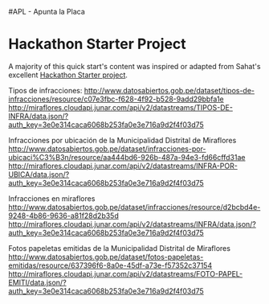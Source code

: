 #APL - Apunta la Placa

# Hackathon Starter Project
A majority of this quick start's content was inspired or adapted from Sahat's excellent [Hackathon Starter project](https://github.com/sahat/hackathon-starter).

Tipos de infracciones: 
http://www.datosabiertos.gob.pe/dataset/tipos-de-infracciones/resource/c07e3fbc-f628-4f92-b528-9add29bbfa1e
http://miraflores.cloudapi.junar.com/api/v2/datastreams/TIPOS-DE-INFRA/data.json/?auth_key=3e0e314caca6068b253fa0e3e716a9d2f4f03d75

Infracciones por ubicación de la Municipalidad Distrital de Miraflores
http://www.datosabiertos.gob.pe/dataset/infracciones-por-ubicaci%C3%B3n/resource/aa444bd6-926b-487a-94e3-fd66cffd31ae
http://miraflores.cloudapi.junar.com/api/v2/datastreams/INFRA-POR-UBICA/data.json/?auth_key=3e0e314caca6068b253fa0e3e716a9d2f4f03d75

Infracciones en miraflores
http://www.datosabiertos.gob.pe/dataset/infracciones/resource/d2bcbd4e-9248-4b86-9636-a81f28d2b35d
http://miraflores.cloudapi.junar.com/api/v2/datastreams/INFRA/data.json/?auth_key=3e0e314caca6068b253fa0e3e716a9d2f4f03d75

Fotos papeletas emitidas de la Municipalidad Distrital de Miraflores
http://www.datosabiertos.gob.pe/dataset/fotos-papeletas-emitidas/resource/637396f6-8a0e-45df-a73e-f57352c37154
http://miraflores.cloudapi.junar.com/api/v2/datastreams/FOTO-PAPEL-EMITI/data.json/?auth_key=3e0e314caca6068b253fa0e3e716a9d2f4f03d75